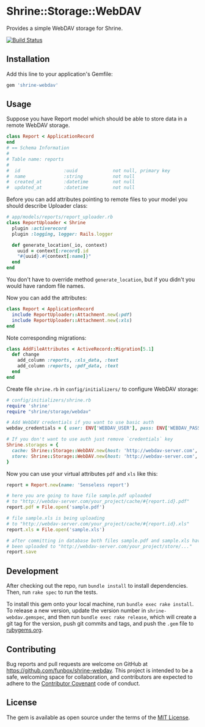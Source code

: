# Shrine::Storage::WebDAV

Provides a simple WebDAV storage for Shrine.

[![Build Status](https://travis-ci.org/funbox/shrine-webdav.svg?branch=master)](https://travis-ci.org/funbox/shrine-webdav)

## Installation

Add this line to your application's Gemfile:

```ruby
gem 'shrine-webdav'
```

## Usage

Suppose you have Report model which should be able to store data in a remote WebDAV storage.
```ruby
class Report < ApplicationRecord
end
# == Schema Information
#
# Table name: reports
#
#  id                :uuid             not null, primary key
#  name              :string           not null
#  created_at        :datetime         not null
#  updated_at        :datetime         not null
```
Before you can add attributes pointing to remote files to your model you should describe Uploader class:
```ruby
# app/models/reports/report_uploader.rb
class ReportUploader < Shrine
  plugin :activerecord
  plugin :logging, logger: Rails.logger

  def generate_location(_io, context)
    uuid = context[:record].id
    "#{uuid}.#{context[:name]}"
  end
end
```
You don't have to override method `generate_location`, but if you didn't you would have random file names.

Now you can add the attributes:
```ruby
class Report < ApplicationRecord
  include ReportUploader::Attachment.new(:pdf)
  include ReportUploader::Attachment.new(:xls)
end
```
Note corresponding migrations:
```ruby
class AddFileAttributes < ActiveRecord::Migration[5.1]
  def change
    add_column :reports, :xls_data, :text
    add_column :reports, :pdf_data, :text
  end
end
```

Create file `shrine.rb` in `config/initializers/` to configure WebDAV storage:
```ruby
# config/initializers/shrine.rb
require 'shrine'
require "shrine/storage/webdav"

# Add WebDAV credentials if you want to use basic auth
webdav_credentials = { user: ENV['WEBDAV_USER'], pass: ENV['WEBDAV_PASSWORD'] }

# If you don't want to use auth just remove `credentials` key
Shrine.storages = {
  cache: Shrine::Storage::WebDAV.new(host: 'http://webdav-server.com', prefix: 'your_project/cache', credentials: webdav_credentials),
  store: Shrine::Storage::WebDAV.new(host: 'http://webdav-server.com', prefix: 'your_project/store', credentials: webdav_credentials)
}
```

Now you can use your virtual attributes `pdf` and `xls` like this:
```ruby
report = Report.new(name: 'Senseless report')

# here you are going to have file sample.pdf uploaded
# to "http://webdav-server.com/your_project/cache/#{report.id}.pdf"
report.pdf = File.open('sample.pdf')

# file sample.xls is being uploading
# to "http://webdav-server.com/your_project/cache/#{report.id}.xls"
report.xls = File.open('sample.xls')

# after committing in database both files sample.pdf and sample.xls have
# been uploaded to "http://webdav-server.com/your_project/store/..."
report.save
```

## Development

After checking out the repo, run `bundle install` to install dependencies. Then, run `rake spec` to run the tests.

To install this gem onto your local machine, run `bundle exec rake install`. To release a new version, update the version number in `shrine-webdav.gemspec`, and then run `bundle exec rake release`, which will create a git tag for the version, push git commits and tags, and push the `.gem` file to [rubygems.org](https://rubygems.org).

## Contributing

Bug reports and pull requests are welcome on GitHub at https://github.com/funbox/shrine-webdav. This project is intended to be a safe, welcoming space for collaboration, and contributors are expected to adhere to the [Contributor Covenant](http://contributor-covenant.org) code of conduct.


## License

The gem is available as open source under the terms of the [MIT License](http://opensource.org/licenses/MIT).

